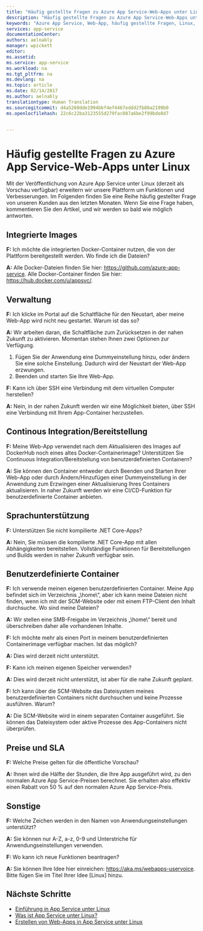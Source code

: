 ```yaml
---
title: "Häufig gestellte Fragen zu Azure App Service-Web-Apps unter Linux | Microsoft-Dokumentation"
description: "Häufig gestellte Fragen zu Azure App Service-Web-Apps unter Linux."
keywords: "Azure App Service, Web-App, häufig gestellte Fragen, Linux, OSS"
services: app-service
documentationCenter: 
authors: aelnably
manager: wpickett
editor: 
ms.assetid: 
ms.service: app-service
ms.workload: na
ms.tgt_pltfrm: na
ms.devlang: na
ms.topic: article
ms.date: 02/14/2017
ms.author: aelnably
translationtype: Human Translation
ms.sourcegitcommit: d4a5260dde1994bbf4ef4467eddd2fb80a2199b0
ms.openlocfilehash: 22c6c22ba3123555d279fac087a6be2f99bde8d7


---
```


# <a name="azure-app-service-web-apps-on-linux-faq"></a>Häufig gestellte Fragen zu Azure App Service-Web-Apps unter Linux #

Mit der Veröffentlichung von Azure App Service unter Linux (derzeit als Vorschau verfügbar) erweitern wir unsere Plattform um Funktionen und Verbesserungen. Im Folgenden finden Sie eine Reihe häufig gestellter Frage von unseren Kunden aus den letzten Monaten.
Wenn Sie eine Frage haben, kommentieren Sie den Artikel, und wir werden so bald wie möglich antworten.

## <a name="built-in-images"></a>Integrierte Images ##

**F:** Ich möchte die integrierten Docker-Container nutzen, die von der Plattform bereitgestellt werden. Wo finde ich die Dateien?

**A:** Alle Docker-Dateien finden Sie hier: https://github.com/azure-app-service. Alle Docker-Container finden Sie hier: https://hub.docker.com/u/appsvc/.

## <a name="management"></a>Verwaltung ##

**F:** Ich klicke im Portal auf die Schaltfläche für den Neustart, aber meine Web-App wird nicht neu gestartet. Warum ist das so?

**A:** Wir arbeiten daran, die Schaltfläche zum Zurücksetzen in der nahen Zukunft zu aktivieren. Momentan stehen Ihnen zwei Optionen zur Verfügung.
1. Fügen Sie der Anwendung eine Dummyeinstellung hinzu, oder ändern Sie eine solche Einstellung. Dadurch wird der Neustart der Web-App erzwungen. 
2. Beenden und starten Sie Ihre Web-App.

**F:** Kann ich über SSH eine Verbindung mit dem virtuellen Computer herstellen?

**A:** Nein, in der nahen Zukunft werden wir eine Möglichkeit bieten, über SSH eine Verbindung mit Ihrem App-Container herzustellen.

## <a name="continous-integration--deployment"></a>Continous Integration/Bereitstellung ##

**F:** Meine Web-App verwendet nach dem Aktualisieren des Images auf DockerHub noch eines altes Docker-Containerimage? Unterstützen Sie Continuous Integration/Bereitstellung von benutzerdefinierten Containern?

**A:** Sie können den Container entweder durch Beenden und Starten Ihrer Web-App oder durch Ändern/Hinzufügen einer Dummyeinstellung in der Anwendung zum Erzwingen einer Aktualisierung Ihres Containers aktualisieren. In naher Zukunft werden wir eine CI/CD-Funktion für benutzerdefinierte Container anbieten.

## <a name="language-support"></a>Sprachunterstützung ##

**F:** Unterstützen Sie nicht kompilierte .NET Core-Apps?

**A:** Nein, Sie müssen die kompilierte .NET Core-App mit allen Abhängigkeiten bereitstellen. Vollständige Funktionen für Bereitstellungen und Builds werden in naher Zukunft verfügbar sein.

## <a name="custom-containers"></a>Benutzerdefinierte Container ##

**F:** Ich verwende meinen eigenen benutzerdefinierten Container. Meine App befindet sich im Verzeichnis „\home\“, aber ich kann meine Dateien nicht finden, wenn ich mit der SCM-Website oder mit einem FTP-Client den Inhalt durchsuche. Wo sind meine Dateien?

**A:** Wir stellen eine SMB-Freigabe im Verzeichnis „\home\“ bereit und überschreiben daher alle vorhandenen Inhalte.

**F:** Ich möchte mehr als einen Port in meinem benutzerdefinierten Containerimage verfügbar machen. Ist das möglich?

**A:** Dies wird derzeit nicht unterstützt.

**F:** Kann ich meinen eigenen Speicher verwenden?

**A:** Dies wird derzeit nicht unterstützt, ist aber für die nahe Zukunft geplant.

**F:** Ich kann über die SCM-Website das Dateisystem meines benutzerdefinierten Containers nicht durchsuchen und keine Prozesse ausführen. Warum?

**A:** Die SCM-Website wird in einem separaten Container ausgeführt. Sie können das Dateisystem oder aktive Prozesse des App-Containers nicht überprüfen.

## <a name="pricing-and-sla"></a>Preise und SLA ##

**F:** Welche Preise gelten für die öffentliche Vorschau?

**A:** Ihnen wird die Hälfte der Stunden, die Ihre App ausgeführt wird, zu den normalen Azure App Service-Preisen berechnet. Sie erhalten also effektiv einen Rabatt von 50 % auf den normalen Azure App Service-Preis.

## <a name="other"></a>Sonstige ##

**F:** Welche Zeichen werden in den Namen von Anwendungseinstellungen unterstützt?

**A:** Sie können nur A-Z, a-z, 0-9 und Unterstriche für Anwendungseinstellungen verwenden.

**F:** Wo kann ich neue Funktionen beantragen?

**A:** Sie können Ihre Idee hier einreichen: https://aka.ms/webapps-uservoice. Bitte fügen Sie im Titel Ihrer Idee [Linux] hinzu.

## <a name="next-steps"></a>Nächste Schritte
* [Einführung in App Service unter Linux](./app-service-linux-intro.md) 
* [Was ist App Service unter Linux?](app-service-linux-intro.md)
* [Erstellen von Web-Apps in App Service unter Linux](./app-service-linux-how-to-create-a-web-app.md)



<!--HONumber=Feb17_HO3-->


